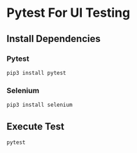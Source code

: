 # Pytest For UI Testing

## Install Dependencies

### Pytest

`pip3 install pytest`

### Selenium

`pip3 install selenium`

## Execute Test

`pytest`